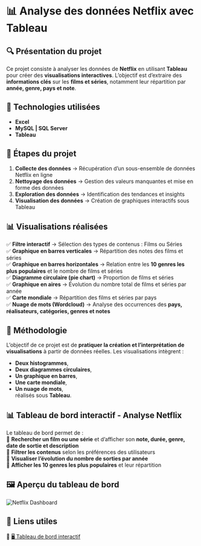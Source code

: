 # 📊 **Analyse des données Netflix avec Tableau**  

## 🔍 **Présentation du projet**  
Ce projet consiste à analyser les données de **Netflix** en utilisant **Tableau** pour créer des **visualisations interactives**. L’objectif est d’extraire des **informations clés** sur les **films et séries**, notamment leur répartition par **année, genre, pays et note**.  

## 🚀 **Technologies utilisées**  
- **Excel**  
- **MySQL | SQL Server**   
- **Tableau**  

## 🔧 **Étapes du projet**  
1. **Collecte des données** → Récupération d’un sous-ensemble de données Netflix en ligne  
2. **Nettoyage des données** → Gestion des valeurs manquantes et mise en forme des données  
3. **Exploration des données** → Identification des tendances et insights  
4. **Visualisation des données** → Création de graphiques interactifs sous Tableau  

## 📊 **Visualisations réalisées**  
✅ **Filtre interactif** → Sélection des types de contenus : Films ou Séries  
✅ **Graphique en barres verticales** → Répartition des notes des films et séries  
✅ **Graphique en barres horizontales** → Relation entre les **10 genres les plus populaires** et le nombre de films et séries  
✅ **Diagramme circulaire (pie chart)** → Proportion de films et séries  
✅ **Graphique en aires** → Évolution du nombre total de films et séries par année  
✅ **Carte mondiale** → Répartition des films et séries par pays  
✅ **Nuage de mots (Wordcloud)** → Analyse des occurrences des **pays, réalisateurs, catégories, genres et notes**  

## 🎯 **Méthodologie**  
L’objectif de ce projet est de **pratiquer la création et l’interprétation de visualisations** à partir de données réelles. Les visualisations intègrent :  
- **Deux histogrammes**,  
- **Deux diagrammes circulaires**,  
- **Un graphique en barres**,  
- **Une carte mondiale**,  
- **Un nuage de mots**,  
réalisés sous **Tableau**.  

## 📊 **Tableau de bord interactif - Analyse Netflix**  
Le tableau de bord permet de :  
🔹 **Rechercher un film ou une série** et d’afficher son **note, durée, genre, date de sortie et description**  
🔹 **Filtrer les contenus** selon les préférences des utilisateurs  
🔹 **Visualiser l’évolution du nombre de sorties par année**  
🔹 **Afficher les 10 genres les plus populaires** et leur répartition  

## 🖼 **Aperçu du tableau de bord**  
![Netflix Dashboard]([https://github.com/user-attachments/assets/d4ed01a0-d2b2-48cc-8521-1793f890e2f3](https://github.com/Nazimbsk/Netflix-Analysis-using-Tableau/blob/main/projet_netflix.png?raw=true))  


## 🔗 **Liens utiles**  
🔹 [🖥️ Tableau de bord interactif](https://public.tableau.com/app/profile/nazim.bouskra/viz/Netflix_17107206146880/Netflix?publish=yes)  


 
